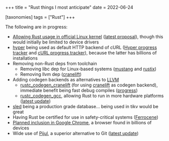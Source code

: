 +++
title = "Rust things I most anticipate"
date = 2022-06-24

[taxonomies]
tags = ["Rust"]
+++

The following are in progress:

- [Allowing Rust usage in official Linux kernel][linux] ([latest proposal]),
  though this would initially be limited to device drivers
- [hyper] being used as default HTTP backend of cURL ([Hyper progress
  tracker] and [cURL progress tracker]),
  because the latter has billions of installations
- Removing non-Rust deps from toolchain
  - Removing libc dep for Linux-based systems ([mustang] and [rustix])
  - Removing llvm dep ([cranelift])
- Adding codegen backends as alternatives to [LLVM]
   - [rustc_codegen_cranelift] (for using [cranelift] as codegen backend),
     immediate benefit being fast debug compiles ([progress][cranelift PR])
   - [rustc_codegen_gcc], allowing Rust to run in more hardware
     platforms ([latest update])
- [sled] being a production grade database... being used in tikv would be great
- Having Rust be certified for use in safety-critical systems ([Ferrocene])
- [Planned inclusion in Google Chrome],
  a browser found in billions of devices
- Wide use of [Pijul], a superior alternative to Git
  ([latest update](https://pijul.org/posts/2022-01-08-beta))

[mustang]: https://github.com/sunfishcode/mustang
[rustix]: https://github.com/bytecodealliance/rsix
[cranelift]: https://github.com/bytecodealliance/wasmtime/tree/main/cranelift
[rustc_codegen_gcc]: https://github.com/rust-lang/rustc_codegen_gcc
[latest update]: https://blog.antoyo.xyz/rustc_codegen_gcc-progress-report-11
[rustc_codegen_cranelift]: https://github.com/bjorn3/rustc_codegen_cranelift
[cranelift PR]: https://github.com/rust-lang/rust/pull/81746
[sled]: https://github.com/spacejam/sled
[hyper]: https://github.com/hyperium/hyper
[Hyper progress tracker]: https://github.com/orgs/hyperium/projects/2/views/1
[cURL progress tracker]: https://github.com/curl/curl/wiki/Hyper
[Ferrocene]: https://ferrous-systems.com/ferrocene
[Planned inclusion in Google Chrome]: https://security.googleblog.com/2021/09/an-update-on-memory-safety-in-chrome.html?m=1
[Pijul]: https://pijul.org
[reaching stability]: https://pijul.org/posts/2020-11-07-towards-1.0
[linux]: https://www.memorysafety.org/blog/memory-safety-in-linux-kernel
[latest proposal]: https://lore.kernel.org/lkml/20220523020209.11810-1-ojeda@kernel.org
[LLVM]: https://github.com/llvm/llvm-project
